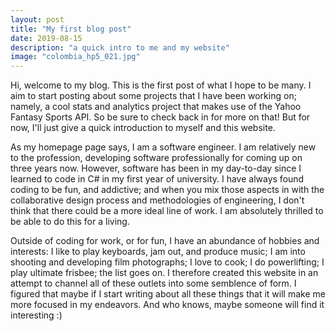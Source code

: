 ```yaml
---
layout: post
title: "My first blog post"
date: 2019-08-15
description: "a quick intro to me and my website"
image: "colombia_hp5_021.jpg"
---
```


Hi, welcome to my blog. This is the first post of what I hope to be many. I aim to start posting about some projects that I have been working on; namely, a cool stats and analytics project that makes use of the Yahoo Fantasy Sports API. So be sure to check back in for more on that! But for now, I'll just give a quick introduction to myself and this website.

As my homepage page says, I am a software engineer. I am relatively new to the profession, developing software professionally for coming up on three years now. However, software has been in my day-to-day since I learned to code in C# in my first year of university. I have always found coding to be fun, and addictive; and when you mix those aspects in with the collaborative design process and methodologies of engineering, I don't think that there could be a more ideal line of work. I am absolutely thrilled to be able to do this for a living.

Outside of coding for work, or for fun, I have an abundance of hobbies and interests: I like to play keyboards, jam out, and produce music; I am into shooting and developing film photographs; I love to cook; I do powerlifting; I play ultimate frisbee; the list goes on. I therefore created this website in an attempt to channel all of these outlets into some semblence of form. I figured that maybe if I start writing about all these things that it will make me more focused in my endeavors. And who knows, maybe someone will find it interesting :)